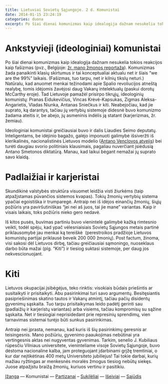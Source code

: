 ```yaml
---
title: Lietuviai Sovietų Sąjungoje. 2 d. Komunistai
date: 2014-01-15 23:24:19
categories: duona
excerpt: Po šiai dienai komunizmas kaip idealogija dažnam nesukelia tokios reakcijos kaip fašizmas...
---
```


Ankstyvieji (ideologiniai) komunistai
=====================================

Po šiai dienai komunizmas kaip idealogija dažnam nesukelia tokios reakcijos kaip fašizmas (pvz., Belgijoje: [žr. mano žmonos reportažą](http://www.lrt.lt/naujienos/lietuvoje/2/18316/gimimo_vieta_ssrs._tai_irasas_lietuviu_asmens_dokumentuose_)). Komunizmas žada panaikinti klasių skirtumus ir tai konceptualiai aktualu net ir šiais “we are the 99%” laikais. (Fašizmas, tuo tarpu, net ir kilnių tikslų neturi.) Natūralu, kad anuomet menkai težinodami apie Spalio revoliucijos atneštą realybę, tomis idėjomis žavėjosi daug Vakarų intelektualų (paskui dorotų McCarthy eroje). Tad Lietuvoje pamažėl prisirpo tikrųjų, ideologinių komunistų: Pranas Eidukevičius, Vincas Krėvė-Kapsukas, Zigmas Aleksa-Angarietis, Vladas Niunka, Antanas Sniečkus ir kiti. Neabejočiau, kad jie suprato, ką darantys, tačiau jų vertybių sistemoje didesnė buvo komunizmo žadama ateitis ir, be abejo, jų asmeninis indėlis ją statant (karjerizmas, žr. žemiau).

Ideologiniai komunistai greičiausiai buvo ir dalis Liaudies Seimo deputatų. Inteligentams, be idėjinio bagažo, galėjo imponuoti galimybė išsiveržti iš klerikalinės, nacionalistinės Lietuvos modelio ([Antano Venclovos atvejis](http://www.lrytas.lt/-11488036071146706011-ra%C5%A1ytojas-a-venclova-tipi%C5%A1kas-i%C5%A1davikas-ar-tipi%C5%A1kas-an%C5%B3-laik%C5%B3-intelektualas.htm)) bei turėti daugiau svorio politiniais klausimais, pagaliau nuverčiant įsiėdusią Antano Smetonos diktatūrą. Manau, kad laikui bėgant nemažai jų suprato savo klaidą.

Padlaižiai ir karjeristai
=========================

Skundikinė valstybės struktūra visuomet leidžia visti žiurkėms (taip atpažįstamas pūvančios sistemos kvapas). Tokių žmonių vertybių sistema ypačiai egoistiška ir trumparegė. Antraip nei iš idėjos einančių žmonių, šiųjų požiūris yra paviršutiniškas “jei nei aš juos, tai jie mane” variantas. Kaip ir visais laikais, toks požiūris nieko gero nedavė.

Iš kitos pusės, buvimas partiniu buvo vienintelė galimybė kažką rimtesnio veikti, todėl spėju, kad ypač vėlesniaisiais Sovietų Sąjungos metais partinė priklausomybė jau menkai ką tereiškė  (perestroikos pradžioje Lietuvos komunistų partijai priklausė beveik 200 000 žmonių). Post factum, žinoma, visi sakosi dėl Lietuvos dirbę, tačiau greičiausiai sąmoningo, nuoseklaus darbo būta mažai (plg. “Kiti”) ir tiesiog suktasi sistemoje, per daug jos nekvescionuojant.

Kiti
====

Lietuvos okupacijai įsibėgėjus, teko rinktis: visokiais būdais priešintis ar susitaikyti ir prisitaikyti. Abu pasirinkimai turi savo argumentų. Besitęsiantis pasipriešinimas skatino tautos ir Vakarų atmintį, tačiau pačių disidentų gyvenimų sąskaita. Tuo tarpu prisitaikymas leido padėtį gerinti sau (padlaižių ir karjeristų variantas) arba visiems, tačiau kompromisų su sąžine sąskaita. Net ir tiesiogiai neprisidedant prie represinių sprendimų, vien tarnavimas sistemai turėjo būti sunkus pasirinkimas.

Antraip nei įprasta, nemanau, kad kuris iš šių pasirinkimų geresnis ar teisingesnis. Mano požiūriu, gyvenimo paaukojimas nebūtinai yra vertingesnis aktas nei nugyventas gyvenimas. Tarkim, senelio J. Kubiliaus rūpesčiu Vilniaus universitete, vieninteliame visoje Sovietų Sąjungoje, buvo dėstoma nacionaline kalba, jam proteguojant įdarbinami grįžę tremtiniai, o kur dar neįtikėtinas 400 metų Universiteto jubiliejus! Tai tokie darbai, kurių mažiau ryžtingas ar menkesnės moralės žmogus tiesiog nebūtų siekęs. Juose atpažįstu braižą žmonių, kuriuos vertinu ir pasitikiu.

[Įžanga](lietuviai-sovietu-sajungoje-1-d-izanga.html) — Komunistai — [Partizanai](lietuviai-sovietu-sajungoje-3-d-partizanai.html) – [Sukilėliai](lietuviai-sovietu-sajungoje-4-d-sukileliai.html) — [Išeiviai](lietuviai-sovietu-sajungoje-5-d-iseiviai.html) — [Sąjūdis](lietuviai-sovietu-sajungoje-6-d-sajudis.html)
